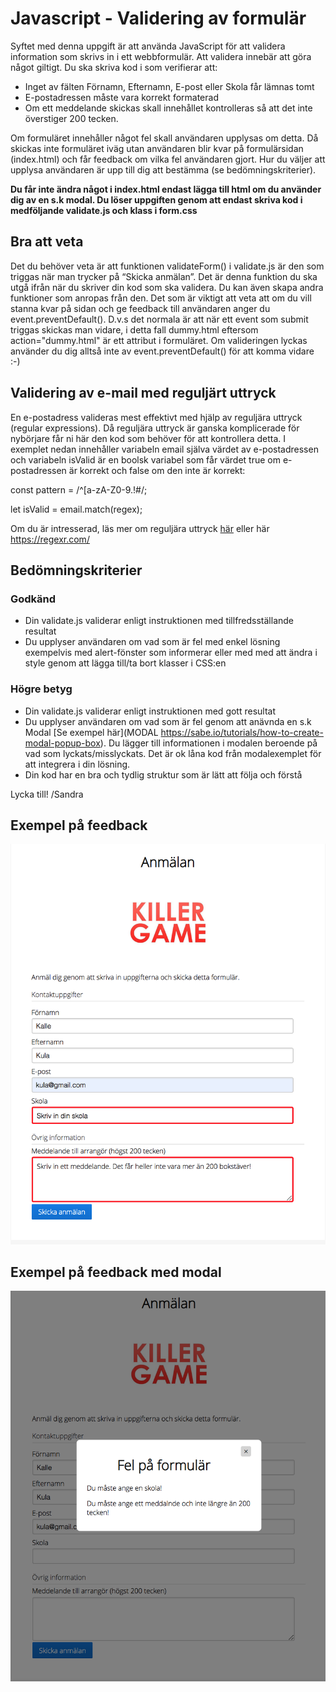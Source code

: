 # Javascript - Validering av formulär

Syftet med denna uppgift är att använda JavaScript för att validera information som skrivs in i ett webbformulär. Att validera innebär att göra något giltigt. Du ska skriva kod i som verifierar att:

* Inget av fälten Förnamn, Efternamn, E-post eller Skola får lämnas tomt
* E-postadressen måste vara korrekt formaterad
* Om ett meddelande skickas skall innehållet kontrolleras så att det inte överstiger 200 tecken.

Om formuläret innehåller något fel skall användaren upplysas om detta. Då skickas inte formuläret iväg utan användaren blir kvar på formulärsidan (index.html) och får feedback om vilka fel användaren gjort. Hur du väljer att upplysa användaren är upp till dig att bestämma (se bedömningskriterier).

**Du får inte ändra något i index.html endast lägga till html om du använder dig av en s.k modal. Du löser uppgiften genom att endast skriva kod i medföljande validate.js och klass i form.css**

## Bra att veta 

Det du behöver veta är att funktionen validateForm() i validate.js är den som triggas när man trycker på “Skicka anmälan”. Det är denna funktion du ska utgå ifrån när du skriver din kod som ska validera. Du kan även skapa andra funktioner som anropas från den. Det som är viktigt att veta att om du vill stanna kvar på sidan och ge feedback till användaren anger du event.preventDefault(). D.v.s det normala är att när ett event som submit triggas skickas man vidare, i detta fall dummy.html eftersom action="dummy.html" är ett attribut i formuläret. Om valideringen lyckas använder du dig alltså inte av event.preventDefault() för att komma vidare :-)

## Validering av e-mail med reguljärt uttryck

En e-postadress valideras mest effektivt med hjälp av reguljära uttryck (regular expressions). Då reguljära uttryck är ganska komplicerade för nybörjare får ni här den kod som behöver för att kontrollera detta. I exemplet nedan innehåller variabeln email själva värdet av e-postadressen och variabeln isValid är en boolsk variabel som får värdet true om e-postadressen är korrekt och false om den inte är korrekt: 

const pattern = /^[a-zA-Z0-9.!#$%&’*+/=?^_`{|}~-]+@[a-zA-Z0-9-]+(?:\.[a-zA-Z0-9-]+)*$/;

let isValid = email.match(regex);

Om du är intresserad, läs mer om reguljära uttryck [här](https://developer.mozilla.org/en-US/docs/Web/JavaScript/Guide/Regular_Expressions) eller här https://regexr.com/

## Bedömningskriterier

### Godkänd

* Din validate.js validerar enligt instruktionen med tillfredsställande resultat
* Du upplyser användaren om vad som är fel med enkel lösning exempelvis med alert-fönster som informerar eller med med att ändra i style genom att lägga till/ta bort klasser i CSS:en

### Högre betyg

* Din validate.js validerar enligt instruktionen med gott resultat
* Du upplyser användaren om vad som är fel genom att anävnda en s.k Modal [Se exempel här](MODAL https://sabe.io/tutorials/how-to-create-modal-popup-box). Du lägger till informationen i modalen beroende på vad som lyckats/misslyckats. Det är ok låna kod från modalexemplet för att integrera i din lösning.
* Din kod har en bra och tydlig struktur som är lätt att följa och förstå

Lycka till!
/Sandra

## Exempel på feedback
 
![Exempel på feedback](https://github.com/mediagymnasiet-webbutveckling/javascript-validate-form/blob/master/screen1.png)

## Exempel på feedback med modal

![Exempel på feedback med modal](https://github.com/mediagymnasiet-webbutveckling/javascript-validate-form/blob/master/screen2.png)